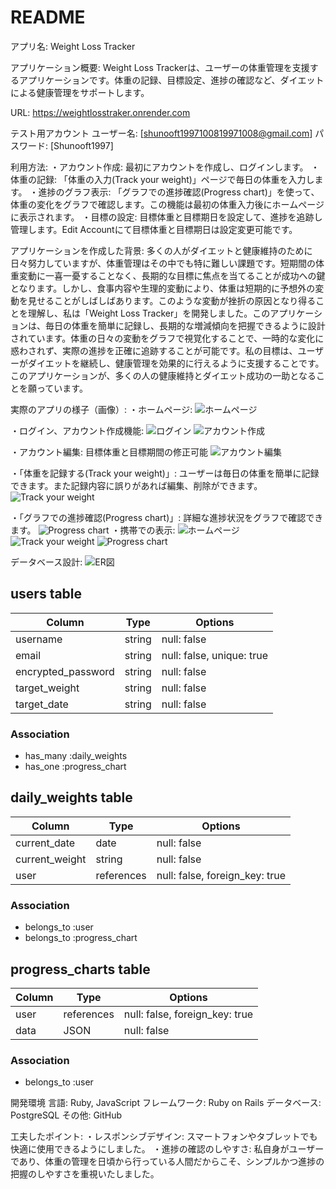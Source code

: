 # README

アプリ名: Weight Loss Tracker

アプリケーション概要:
Weight Loss Trackerは、ユーザーの体重管理を支援するアプリケーションです。体重の記録、目標設定、進捗の確認など、ダイエットによる健康管理をサポートします。

URL:
https://weightlosstraker.onrender.com

テスト用アカウント
ユーザー名: [shunooft1997100819971008@gmail.com]
パスワード: [Shunooft1997]

利用方法:
・アカウント作成: 最初にアカウントを作成し、ログインします。
・体重の記録: 「体重の入力(Track your weight)」ページで毎日の体重を入力します。
・進捗のグラフ表示: 「グラフでの進捗確認(Progress chart)」を使って、体重の変化をグラフで確認します。この機能は最初の体重入力後にホームページに表示されます。
・目標の設定: 目標体重と目標期日を設定して、進捗を追跡し管理します。Edit Accountにて目標体重と目標期日は設定変更可能です。

アプリケーションを作成した背景:
 多くの人がダイエットと健康維持のために日々努力していますが、体重管理はその中でも特に難しい課題です。短期間の体重変動に一喜一憂することなく、長期的な目標に焦点を当てることが成功への鍵となります。しかし、食事内容や生理的変動により、体重は短期的に予想外の変動を見せることがしばしばあります。このような変動が挫折の原因となり得ることを理解し、私は「Weight Loss Tracker」を開発しました。このアプリケーションは、毎日の体重を簡単に記録し、長期的な増減傾向を把握できるように設計されています。体重の日々の変動をグラフで視覚化することで、一時的な変化に惑わされず、実際の進捗を正確に追跡することが可能です。私の目標は、ユーザーがダイエットを継続し、健康管理を効果的に行えるように支援することです。このアプリケーションが、多くの人の健康維持とダイエット成功の一助となることを願っています。

実際のアプリの様子（画像）:
・ホームページ:
 ![ホームページ](app/assets/images/home.jpg)

・ログイン、アカウント作成機能:
 ![ログイン](app/assets/images/login.jpg)
 ![アカウント作成](app/assets/images/signup.jpg)

・アカウント編集: 目標体重と目標期間の修正可能
 ![アカウント編集](app/assets/images/edit.jpg)

・「体重を記録する(Track your weight)」: ユーザーは毎日の体重を簡単に記録できます。また記録内容に誤りがあれば編集、削除ができます。
![Track your weight](app/assets/images/track_your_weight.jpg)

・「グラフでの進捗確認(Progress chart)」: 詳細な進捗状況をグラフで確認できます。
![Progress chart](app/assets/images/progress_chart.jpg)
・携帯での表示:
![ホームページ](app/assets/images/phonepic_home.jpg)
![Track your weight](app/assets/images/phonepic_track_your_weight.jpg)
![Progress chart](app/assets/images/phonepic_progress_chart.jpg)

データベース設計:
![ER図](app/assets/images/ER.jpg)

## users table

| Column             | Type   | Options                   |
|--------------------|--------|---------------------------|
| username           | string | null: false               |
| email              | string | null: false, unique: true |
| encrypted_password | string | null: false               |
| target_weight      | string | null: false               |
| target_date        | string | null: false               |

### Association

- has_many :daily_weights
- has_one :progress_chart

## daily_weights table

| Column             | Type       | Options                        |
|----------------    |------------|--------------------------------|
| current_date       | date       | null: false                    |
| current_weight     | string     | null: false                    |
| user               | references | null: false, foreign_key: true |

### Association

- belongs_to :user
- belongs_to :progress_chart

## progress_charts table

| Column             | Type       | Options                        |
|--------------------|------------|--------------------------------|
| user               | references | null: false, foreign_key: true |
| data               | JSON       | null: false                    |
### Association

- belongs_to :user

開発環境
言語: Ruby, JavaScript
フレームワーク: Ruby on Rails
データベース: PostgreSQL
その他: GitHub

工夫したポイント:
・レスポンシブデザイン: スマートフォンやタブレットでも快適に使用できるようにしました。
・進捗の確認のしやすさ: 私自身がユーザーであり、体重の管理を日頃から行っている人間だからこそ、シンプルかつ進捗の把握のしやすさを重視いたしました。